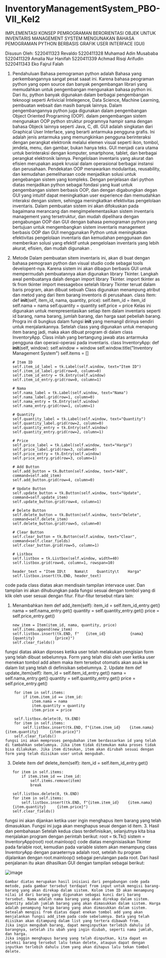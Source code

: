 # InventoryManagementSystem_PBO-VII_Kel2

IMPLEMENTASI KONSEP PEMROGRAMAN BERORIENTASI OBJEK UNTUK INVENTARIS MANAGEMENT SYSTEM MENGUNAKAN BAHASA PEMOGRAMAN PYTHON BERBASIS GRAFIK USER INTERFACE (GUI)


 
Disusun Oleh:
5220411323 Revaldo
5220411328 Muhamad Adin Musababa
5220411329 Amalia Nur Hanifah
5220411339 Achmad Risqi Arifudin
5220411343 Eko Fajrul Falah



1.	Pendahuluan
Bahasa pemograman python adalah Bahasa yang perkembangannya sangat pesat saaat ini. Karena bahasa peograman python yang open source dan banyak pengembangan librari yang memudahkan untuk pengembangan mengunakan bahasa python ini. Dari itu, python banyak digunakan dalam berbagai pengembangan teknoogi seperti Artivicial Intelegence, Data Science, Machine Learning, pembuatan websait dan masih banyak lainnya. 
Dalam pengembangannya python juga digunakan dalam pengembangan Object Oriented Programing (OOP). dalam pengembangan sistem mengunakan OOP python struktur programnya hampir sama dengan bahasa Objeck lainnya seperti Java, C, dll. 
GUI adalah singkatan dari Graphical User Interface, yang berarti antarmuka pengguna grafis. Ini adalah jenis antarmuka yang memungkinkan pengguna berinteraksi dengan perangkat elektronik melalui elemen visual seperti ikon, tombol, jendela, menu, dan gambar, bukan hanya teks. GUI menjadi cara utama untuk berinteraksi dengan komputer, smartphone, tablet, dan berbagai perangkat elektronik lainnya. 
Pengelolaan inventaris yang akurat dan efisien merupakan aspek krusial dalam operasional berbagai instansi dan perusahaan. Pendekatan OOP menawarkan modularitas, reusability, dan kemudahan pemeliharaan code menjadikan solusi untuk pengebangan sistem yang kompleks. Dengan penjelasan dari python diatas menjadikan python sebagai fondasi yang kuat untuk pengembangan sistem berbasis OOP, dan dengan digabungkan degan GUI yang intuitif dapat meningkatkan user experience dan memudahkan interaksi dengan sistem, sehingga meningkatkan efektivitas pengelolaan inventaris.
Dalam pembuatan sistem ini akan difokuskan pada bagaimana merancang dan mengimpelementasikan sistem inventaris management yang tersetruktur, dan mudah dipelihara dengan pengabungan OOP dan GUI dengan bahasa pemograman python yang bertujuan untuk mengembangkan sistem inventaris management berbasis OOP dan GUI menggunakan Python untuk meningkatkan efektivitas pengelolaan inventaris dan kemudahan penggunaan dan memberikan solusi yang efektif untuk pengelolaan inventaris yang lebih akurat, efisien, dan mudah digunakan .
2.	Metode
Dalam pembuatan sitem inventaris ini, akan di buat dengan bahasa pemograan python dan visual studio code sebagai tools developent-nya. Karena sistem ini akan dibagun berbasis GUI untuk mempermudah pembuatannya akan digunakan library Tkinter. 
Langkah awal pembuatanya dalah dengan import library Tkinter.
import tkinter as tk
from tkinter import messagebox
setelah library Tkinter teruat dalam baris program, akan dibuat sebuah Class digunakan menampung atribut dan metod yang dari Item barang inventoris di perusahaan. 
class Item:
    def __init__(self, item_id, nama, quantity, price):
        self.item_id = item_id
        self.nama = nama
        self.quantity = quantity
        self.price = price
Kelas ini digunakan untuk merepresentasikan setiap item dalam inventaris seperti id barang, nama barang, jumlah barang, dan harga saat pebeliah barang. Progra ini di bungkus dalam fungsi __init__ yang memangil dirinya sendiri untuk menjalankannya. 
Setelah class yang digunakan untuk menapung item barang jadi, maka akan dibuat program di dalam class InventoryApp. Class inilah yang bertangung jawab atas antarmuka pengguna dan operasi-operasi pada inventaris.
class InventoryApp:
    def __init__(self, window):
        self.window = window
        self.window.title("Inventory Management System")
        self.items = []

        # Item ID
        self.item_id_label = tk.Label(self.window, text="Item ID")
        self.item_id_label.grid(row=0, column=0)
        self.item_id_entry = tk.Entry(self.window)
        self.item_id_entry.grid(row=0, column=1)

        # Nama
        self.nama_label = tk.Label(self.window, text="Nama")
        self.nama_label.grid(row=1, column=0)
        self.nama_entry = tk.Entry(self.window)
        self.nama_entry.grid(row=1, column=1)

        # Quantity
        self.quantity_label = tk.Label(self.window, text="Quantity")
        self.quantity_label.grid(row=2, column=0)
        self.quantity_entry = tk.Entry(self.window)
        self.quantity_entry.grid(row=2, column=1)

        # Price
        self.price_label = tk.Label(self.window, text="Harga")
        self.price_label.grid(row=3, column=0)
        self.price_entry = tk.Entry(self.window)
        self.price_entry.grid(row=3, column=1)

        # Add Button
        self.add_button = tk.Button(self.window, text="Add",     command=self.add_item)
        self.add_button.grid(row=4, column=0)

        # Update Button
        self.update_button = tk.Button(self.window, text="Update", command=self.update_item)
        self.update_button.grid(row=4, column=1)

        # Delete Button
        self.delete_button = tk.Button(self.window, text="Delete", command=self.delete_item)
        self.delete_button.grid(row=5, column=0)

        # Clear Button
        self.clear_button = tk.Button(self.window, text="Clear", command=self.clear_fields)
        self.clear_button.grid(row=5, column=1)

        # Listbox
        self.listbox = tk.Listbox(self.window, width=40)
        self.listbox.grid(row=6, column=1, rowspan=10)

        header_text = "Item ID\t    Nama\t    Quantity\t    Harga"  
        self.listbox.insert(tk.END, header_text)   
code pada class diatas akan mendisain tampilan intervace user. Dan tampilan ini akan dihubungkan pada fungsi sesuai dengan tombol yang di klik oleh user sesuai dengan fitur. Fitur-fitur tersebut ntara lain:
1.	Menambahkan item 
    def add_item(self):
        item_id = self.item_id_entry.get()
        nama = self.nama_entry.get()
        quantity = self.quantity_entry.get()
        price = self.price_entry.get()

        new_item = Item(item_id, nama, quantity, price)
        self.items.append(new_item)
        self.listbox.insert(tk.END, f"   {item_id}           {nama}          {quantity}         {price}")
        self.clear_fields()

fungsi diatas akkan diproses ketika user telah melakukan pengisian form yang telah dibuat sebelumnya. Form yang telah diisi oleh user ketika user menekan tombol add aitem maka item tersebut otomatis akan asuk ke dalam list yang telah di definisikan sebelumnya. 
2.	Update item
    def update_item(self):
        item_id = self.item_id_entry.get()
        nama = self.nama_entry.get()
        quantity = self.quantity_entry.get()
        price = self.price_entry.get()

        for item in self.items:
            if item.item_id == item_id:
                item.nama = nama
                item.quantity = quantity
                item.price = price

        self.listbox.delete(0, tk.END)
        for item in self.items:
            self.listbox.insert(tk.END, f"{item.item_id}    {item.nama}     {item.quantity}     {item.price}")
        self.clear_fields()
	fungsi ini akan memproses pengubahan item berdassarkan id yang telah di tambahkan sebelumnya. Jika item tidak ditemukan maka proses tidak bisa dilakukan. Jika item diteukan, item akan dirubah sesuai dengan form yang telah diisikan user untuk mengubah.
3.	Delete item
    def delete_item(self):
        item_id = self.item_id_entry.get()

        for item in self.items:
            if item.item_id == item_id:
                self.items.remove(item)
                break

        self.listbox.delete(0, tk.END)
        for item in self.items:
            self.listbox.insert(tk.END, f"{item.item_id}    {item.nama}     {item.quantity}     {item.price}")
        self.clear_fields()
fungsi ini akan dijankan ketika user ingin menghapus item barang yang telah dimasukkan. Fungsi ini juga akan menghapus seuai dengan id item.
3.	Hasil dan pembahasan
Setelah kedua class terdefinisikan, selanjutnya kita bisa menjalakan program dengan perintah berikut:
root = tk.Tk()
sistem = InventoryApp(root)
root.mainloop()
code diatas menginisiasikan Tkinter pada fariable root, kemudian pada variable sistem akan menampung class InventoryApp dengan paraeternya adalah root, setelah itu program dijalankan dengan root.mainloop() sebagai perulangan pada root.
	Dari hasil penjalanan itu akan dihasilkan GUI dengan tampilan sebagai berikut:

 ![image](https://github.com/adinmusababa/InventoryManagementSystem_PBO-VII_Kel2/assets/87321553/a8b54766-b075-4851-ad41-07b46888d51f)

	
	Gambar diatas merupakan hasil inisiasi dari pengabungan code pada metode, pada gambar tersebut terdapat from input untuk mengisi barang-barang yang akan direkap dalam sistem. Kolom item ID akan menampung nilai id dari barang yang digunakan sebagai kunci dari barang tersebut. Nama adalah nama barang yang akan direkap dalam sistem. Quantity adalah jumlah barang yang akan dimasukkan dalam sistem. Harga adalah penampung harga barang yang akan dimasukkan dalam sistem.
	Setealah mengisi from diatas dapat enekan tombol add yang akan menjalankan fungsi add_item pada code sebelumnya. Data yang telah diisikan akan ditampung dalam list yang tertera dibawah from. 
	Jika ingin mengubah barang, dapat menginputkan terlebih dahulu id barangnya, setelah itu ubah yang ingin diubah, seperti nama jumlah, dan harga.
	Jika inggin menghapus barang yang telah dinputkan, kita dapat en seleksi barang tersebut lalu tekan delete, ataupun dapat dengan inputkan terlebih dahulu item yang akan dihapus lalu tekan tombol delete.
